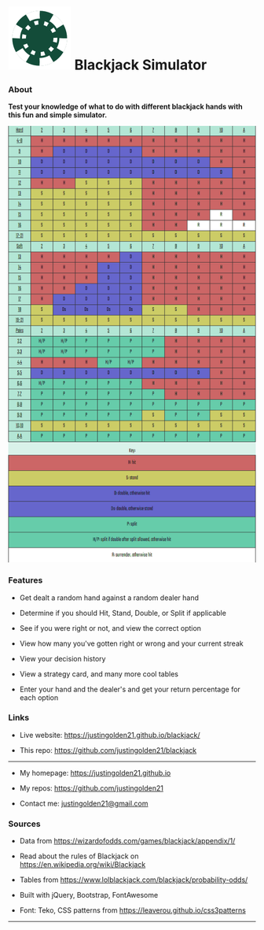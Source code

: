 # <img src="img/chip.svg" width="128px"> Blackjack Simulator

### About

**Test your knowledge of what to do with different blackjack hands with this fun and simple simulator.**

<img src="img/strategy.png">

### Features

- Get dealt a random hand against a random dealer hand

- Determine if you should Hit, Stand, Double, or Split if applicable

- See if you were right or not, and view the correct option

- View how many you've gotten right or wrong and your current streak

- View your decision history

- View a strategy card, and many more cool tables

- Enter your hand and the dealer's and get your return percentage for each option

### Links

- Live website: https://justingolden21.github.io/blackjack/

- This repo: https://github.com/justingolden21/blackjack

<hr>

- My homepage: https://justingolden21.github.io

- My repos: https://github.com/justingolden21

- Contact me: justingolden21@gmail.com

### Sources

- Data from https://wizardofodds.com/games/blackjack/appendix/1/

- Read about the rules of Blackjack on https://en.wikipedia.org/wiki/Blackjack

- Tables from https://www.lolblackjack.com/blackjack/probability-odds/

- Built with jQuery, Bootstrap, FontAwesome

- Font: Teko, CSS patterns from https://leaverou.github.io/css3patterns

<hr>
